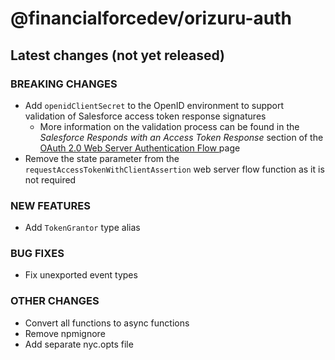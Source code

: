 # @financialforcedev/orizuru-auth

## Latest changes (not yet released)

### BREAKING CHANGES
- Add `openidClientSecret` to the OpenID environment to support validation of Salesforce access token response signatures
	- More information on the validation process can be found in the _Salesforce Responds with an Access Token Response_ section of the [OAuth 2.0 Web Server Authentication Flow
](https://help.salesforce.com/articleView?id=remoteaccess_oauth_web_server_flow.htm) page
- Remove the state parameter from the `requestAccessTokenWithClientAssertion` web server flow function as it is not required

### NEW FEATURES
- Add `TokenGrantor` type alias

### BUG FIXES
- Fix unexported event types

### OTHER CHANGES
- Convert all functions to async functions
- Remove npmignore
- Add separate nyc.opts file
